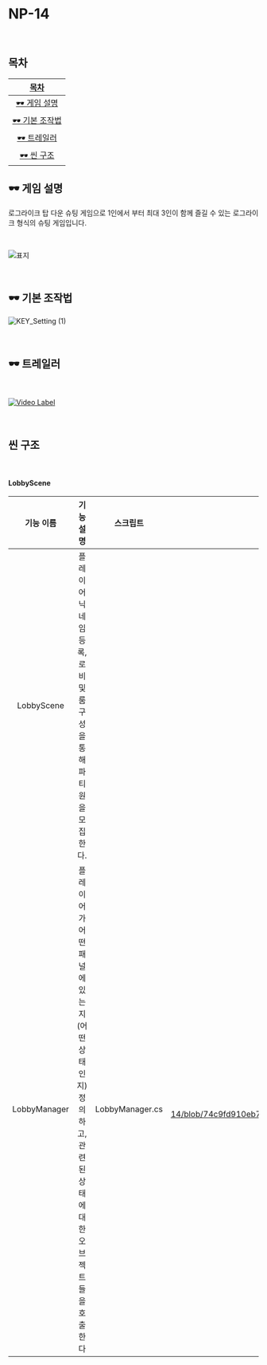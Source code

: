 # NP-14
<br>

## 목차
| [목차](#목차) |
| :---: |
|[🕶 게임 설명](#게임-설명)|
|[🕶 기본 조작법](#기본-조작법)|
|[🕶 트레일러](#트레일러)|
|[🕶 씬 구조](#씬-구조)|


## 🕶 게임 설명
로그라이크 탑 다운 슈팅 게임으로 1인에서 부터 최대 3인이 함께 즐길 수 있는 로그라이크 형식의 슈팅 게임입니다.

<br>

![표지](https://github.com/sejin0000/NP-14/assets/129154514/de293708-c6da-4bd2-a27e-01807eecd05d)

<br>

## 🕶 기본 조작법  
![KEY_Setting (1)](https://github.com/sejin0000/NP-14/assets/129154514/a3c91c15-39c7-4ac8-88b1-3998eaa92cf9)

<br>

## 🕶 트레일러

<br>

[![Video Label](http://img.youtube.com/vi/1Tf4Kwndvs0/0.jpg)](https://youtu.be/1Tf4Kwndvs0&ab)

<br>

## 씬 구조

<br>

#### LobbyScene
|기능 이름|기능 설명|스크립트|메서드|
|:---:|:---:|:---:|:---:|
|LobbyScene|플레이어 닉네임 등록, 로비 및 룸 구성을 통해 파티원을 모집한다.|||
|LobbyManager|플레이어가 어떤 패널에 있는 지 (어떤 상태인지) 정의하고, 관련된 상태에 대한 오브젝트들을 호출한다|LobbyManager.cs|https://github.com/sejin0000/NP-14/blob/74c9fd910eb7af5f3fecb5874af04b7550233f83/Assets/Script/Lobby/LobbyManager.cs#L29|
